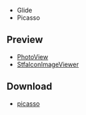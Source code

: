 - Glide
- Picasso

## Preview

- [PhotoView](https://github.com/Baseflow/PhotoView)
- [StfalconImageViewer](https://github.com/stfalcon-studio/StfalconImageViewer)

## Download

- [picasso](https://github.com/square/picasso)
